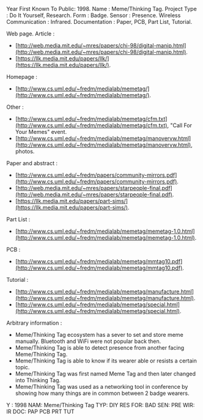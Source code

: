 Year First Known To Public: 1998.
Name                      : Meme/Thinking Tag.
Project Type              : Do It Yourself, Research.
Form                      : Badge.
Sensor                    : Presence.
Wireless Communication    : Infrared.
Documentation             : Paper, PCB, Part List, Tutorial.

Web page.
Article                   :

* [http://web.media.mit.edu/~mres/papers/chi-98/digital-manip.html](http://web.media.mit.edu/~mres/papers/chi-98/digital-manip.html).
* [https://llk.media.mit.edu/papers/llk/](https://llk.media.mit.edu/papers/llk/).

Homepage                  :

* [http://www.cs.uml.edu/~fredm/medialab/memetag/](http://www.cs.uml.edu/~fredm/medialab/memetag/).

Other                     :

* [http://www.cs.uml.edu/~fredm/medialab/memetag/cfm.txt](http://www.cs.uml.edu/~fredm/medialab/memetag/cfm.txt), "Call For Your Memes" event.
* [http://www.cs.uml.edu/~fredm/medialab/memetag/manovervw.html](http://www.cs.uml.edu/~fredm/medialab/memetag/manovervw.html), photos.

Paper and abstract        :

* [http://www.cs.uml.edu/~fredm/papers/community-mirrors.pdf](http://www.cs.uml.edu/~fredm/papers/community-mirrors.pdf).
* [http://web.media.mit.edu/~mres/papers/starpeople-final.pdf](http://web.media.mit.edu/~mres/papers/starpeople-final.pdf).
* [https://llk.media.mit.edu/papers/part-sims/](https://llk.media.mit.edu/papers/part-sims/).

Part List                 :

* [http://www.cs.uml.edu/~fredm/medialab/memetag/memetag-1.0.html](http://www.cs.uml.edu/~fredm/medialab/memetag/memetag-1.0.html).

PCB                       :

* [http://www.cs.uml.edu/~fredm/medialab/memetag/mmtag10.pdf](http://www.cs.uml.edu/~fredm/medialab/memetag/mmtag10.pdf).

Tutorial                  :

* [http://www.cs.uml.edu/~fredm/medialab/memetag/manufacture.html](http://www.cs.uml.edu/~fredm/medialab/memetag/manufacture.html).
* [http://www.cs.uml.edu/~fredm/medialab/memetag/special.html](http://www.cs.uml.edu/~fredm/medialab/memetag/special.html).

Arbitrary information     :

* Meme/Thinking Tag ecosystem has a sever to set and store meme manually. Bluetooth and WiFi were not popular back then.
* Meme/Thinking Tag is able to detect presence from another facing Meme/Thinking Tag.
* Meme/Thinking Tag is able to know if its wearer able or resists a certain topic.
* Meme/Thinking Tag was first named Meme Tag and then later changed into Thinking Tag.
* Meme/Thinking Tag was used as a networking tool in conference by showing how many things are in common between 2 badge wearers.

Y  : 1998
NAM: Meme/Thinking Tag
TYP: DIY RES
FOR: BAD
SEN: PRE
WIR: IR
DOC: PAP PCB PRT TUT